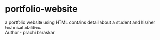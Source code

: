 # portfolio-website
a portfolio website using HTML contains detail about a student and  his/her technical abilities.
<br>
Author - prachi baraskar
